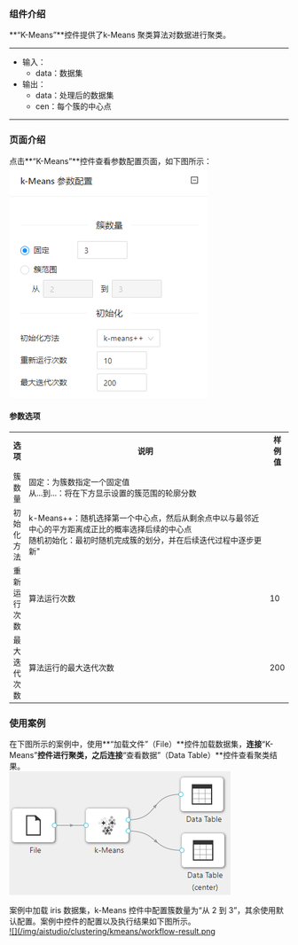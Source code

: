 ### 组件介绍
**“K-Means”**控件提供了k-Means 聚类算法对数据进行聚类。

<hr/>

- 输入：
  - data：数据集
- 输出：
  - data：处理后的数据集
  - cen：每个簇的中心点

<hr/>


### 页面介绍
点击**“K-Means”**控件查看参数配置页面，如下图所示：  
[ ![](/img/aistudio/clustering/kmeans/param.png) ](/img/aistudio/clustering/kmeans/param.png)

#### 参数选项
<table>
  <tr>
    <th>选项</th>
    <th width="650">说明</th>
    <th>样例值</th>
  </tr>
  <tr>
      <td>簇数量</td> 
      <td>
      固定：为簇数指定一个固定值<br/>
      从...到...：将在下方显示设置的簇范围的轮廓分数
      </td> 
      <td></td>
  </tr>
  <tr>
      <td>初始化方法</td> 
      <td>
      k-Means++：随机选择第一个中心点，然后从剩余点中以与最邻近中心的平方距离成正比的概率选择后续的中心点<br/>
      随机初始化：最初时随机完成簇的划分，并在后续迭代过程中逐步更新"
      </td> 
      <td></td>
  </tr>
  <tr>
      <td>重新运行次数</td> 
      <td>
      算法运行次数
      </td> 
      <td>10</td>
  </tr>
  <tr>
      <td>最大迭代次数</td> 
      <td>
      算法运行的最大迭代次数
      </td> 
      <td>200</td>
  </tr>
</table>

### 使用案例
在下图所示的案例中，使用**“加载文件”（File）**控件加载数据集，**连接**“K-Means”**控件进行聚类，之后连接**“查看数据”（Data Table）**控件查看聚类结果。  
[ ![](/img/aistudio/clustering/kmeans/workflow.png) ](/img/aistudio/clustering/kmeans/workflow.png)

案例中加载 iris 数据集，k-Means 控件中配置簇数量为“从 2 到 3”，其余使用默认配置。案例中控件的配置以及执行结果如下图所示。  
[ ![](/img/aistudio/clustering/kmeans/workflow-result.png ](/img/aistudio/clustering/kmeans/workflow-result.png)